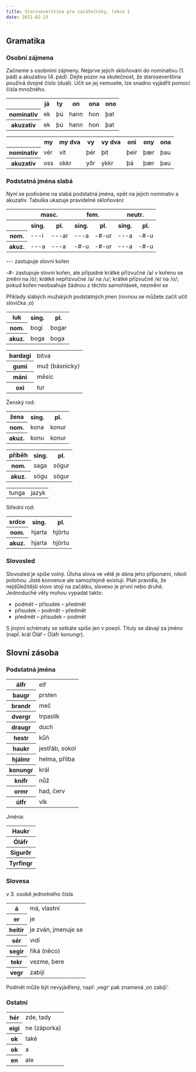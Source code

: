 ```yaml
---
title: Staroseverština pro začátečníky, lekce 1
date: 2011-02-23
---
```


## Gramatika

### Osobní zájmena

Začneme s osobními zájmeny. Nejprve jejich skloňování do nominativu (1\. pád) a akuzativu (4\. pád). Dejte pozor na skutečnost, že staroseverština používá dvojné číslo (duál). Učit se jej nemusíte, lze snadno vyjádřit pomocí čísla množného.

<table border="0">

<tbody>

<tr>

<th> </th>

<th>já</th>

<th>ty</th>

<th>on</th>

<th>ona</th>

<th>ono</th>

</tr>

<tr>

<th>nominativ</th>

<td>ek</td>

<td>þú</td>

<td>hann</td>

<td>hon</td>

<td>þat</td>

</tr>

<tr>

<th>akuzativ</th>

<td>ek</td>

<td>þú</td>

<td>hann</td>

<td>hon</td>

<td>þat</td>

</tr>

</tbody>

</table>

<table border="0">

<tbody>

<tr>

<th> </th>

<th>my</th>

<th>my dva</th>

<th>vy</th>

<th>vy dva</th>

<th>oni</th>

<th>ony</th>

<th>ona</th>

</tr>

<tr>

<th>nominativ</th>

<td>vér</td>

<td>vit</td>

<td>þér</td>

<td>þit</td>

<td>þeir</td>

<td>þær</td>

<td>þau</td>

</tr>

<tr>

<th>akuzativ</th>

<td>oss</td>

<td>okkr</td>

<td>yðr</td>

<td>ykkr</td>

<td>þá</td>

<td>þær</td>

<td>þau</td>

</tr>

</tbody>

</table>

### Podstatná jména slabá

Nyní se podíváme na slabá podstatná jména, opět na jejich nominativ a akuzativ. Tabulka ukazuje pravidelné skloňování:

<table border="0">

<tbody>

<tr class="center">

<th> </th>

<th colspan="2">masc.</th>

<th colspan="2">fem.</th>

<th colspan="2">neutr.</th>

</tr>

<tr>

<th> </th>

<th>sing.</th>

<th>pl.</th>

<th>sing.</th>

<th>pl.</th>

<th>sing.</th>

<th>pl.</th>

</tr>

<tr>

<th>nom.</th>

<td>---<span class="ending">i</span></td>

<td>---<span class="ending">ar</span></td>

<td>---<span class="ending">a</span></td>

<td>-#-<span class="ending">ur</span></td>

<td>---<span class="ending">a</span></td>

<td>-#-<span class="ending">u</span></td>

</tr>

<tr>

<th>akuz.</th>

<td>---<span class="ending">a</span></td>

<td>---<span class="ending">a</span></td>

<td>-#-<span class="ending">u</span></td>

<td>-#-<span class="ending">ur</span></td>

<td>---<span class="ending">a</span></td>

<td>-#-<span class="ending">u</span></td>

</tr>

</tbody>

</table>

--- zastupuje slovní kořen

-#- zastupuje slovní kořen, ale případné krátké přízvučné /a/ v kořenu se změní na /ö/; krátké nepřízvučné /a/ na /u/; krátké přízvučné /e/ na /o/; pokud kořen neobsahuje žádnou z těchto samohlásek, nezmění se

Příklady slabých mužských podstatných jmen (rovnou se můžete začít učit slovíčka ;o)

<table border="0">

<tbody>

<tr>

<th class="cs">luk</th>

<th>sing.</th>

<th>pl.</th>

</tr>

<tr>

<th>nom.</th>

<td><span class="inflection">bog</span><span class="ending">i</span></td>

<td><span class="inflection">bog</span><span class="ending">ar</span></td>

</tr>

<tr>

<th>akuz.</th>

<td><span class="inflection">bog</span><span class="ending">a</span></td>

<td><span class="inflection">bog</span><span class="ending">a</span></td>

</tr>

</tbody>

</table>

<table border="0">

<tbody>

<tr>

<th>bardagi</th>

<td>bitva</td>

</tr>

<tr>

<th>gumi</th>

<td>muž (básnicky)</td>

</tr>

<tr>

<th>máni</th>

<td>měsíc</td>

</tr>

<tr>

<th>oxi</th>

<td>tur</td>

</tr>

</tbody>

</table>

Ženský rod:

<table border="0">

<tbody>

<tr>

<th class="cs">žena</th>

<th>sing.</th>

<th>pl.</th>

</tr>

<tr>

<th>nom.</th>

<td><span class="inflection">kon</span><span class="ending">a</span></td>

<td><span class="inflection">kon</span><span class="ending">ur</span></td>

</tr>

<tr>

<th>akuz.</th>

<td><span class="inflection">kon</span><span class="ending">u</span></td>

<td><span class="inflection">kon</span><span class="ending">ur</span></td>

</tr>

</tbody>

</table>

<table border="0">

<tbody>

<tr>

<th class="cs">příběh</th>

<th>sing.</th>

<th>pl.</th>

</tr>

<tr>

<th>nom.</th>

<td><span class="inflection">sag</span><span class="ending">a</span></td>

<td><span class="inflection">s<span class="irregular">ö</span>g</span><span class="ending">ur</span></td>

</tr>

<tr>

<th>akuz.</th>

<td><span class="inflection">s<span class="irregular">ö</span>g</span><span class="ending">u</span></td>

<td><span class="inflection">s<span class="irregular">ö</span>g</span><span class="ending">ur</span></td>

</tr>

</tbody>

</table>

<table border="0">

<tbody>

<tr>

<td class="dict2">tunga</td>

<td class="dict">jazyk</td>

</tr>

</tbody>

</table>

Střední rod:

<table border="0">

<tbody>

<tr>

<th class="cs">srdce</th>

<th>sing.</th>

<th>pl.</th>

</tr>

<tr>

<th>nom.</th>

<td><span class="inflection">hjart</span><span class="ending">a</span></td>

<td><span class="inflection">hj<span class="irregular">ö</span>rt</span><span class="ending">u</span></td>

</tr>

<tr>

<th>akuz.</th>

<td><span class="inflection">hjart</span><span class="ending">a</span></td>

<td><span class="inflection">hj<span class="irregular">ö</span>rt</span><span class="ending">u</span></td>

</tr>

</tbody>

</table>

### Slovosled

Slovosled je spíše volný. Úloha slova ve větě je dána jeho příponami, nikoli polohou. Jisté konvence ale samozřejmě existují. Platí pravidla, že nejdůležitější slovo stojí na začátku, sloveso je první nebo druhé. Jednoduché věty mohou vypadat takto:

*   podmět – přísudek – předmět
*   přísudek – podmět – předmět
*   předmět – přísudek – podmět

S jinými schématy se setkáte spíše jen v poezii. Tituly se dávají za jméno (např. král Óláf – Óláfr konungr).

## Slovní zásoba

### Podstatná jména

<table border="0">

<tbody>

<tr>

<th>álfr</th>

<td>elf</td>

</tr>

<tr>

<th>baugr</th>

<td>prsten</td>

</tr>

<tr>

<th>brandr</th>

<td>meč</td>

</tr>

<tr>

<th>dvergr</th>

<td>trpaslík</td>

</tr>

<tr>

<th>draugr</th>

<td>duch</td>

</tr>

<tr>

<th>hestr</th>

<td>kůň</td>

</tr>

<tr>

<th>haukr</th>

<td>jestřáb, sokol</td>

</tr>

<tr>

<th>hjálmr</th>

<td>helma, přilba</td>

</tr>

<tr>

<th>konungr</th>

<td>král</td>

</tr>

<tr>

<th>knífr</th>

<td>nůž</td>

</tr>

<tr>

<th>ormr</th>

<td>had, červ</td>

</tr>

<tr>

<th>úlfr</th>

<td>vlk</td>

</tr>

</tbody>

</table>

Jména:

<table border="0">

<tbody>

<tr>

<th>Haukr</th>

</tr>

<tr>

<th>Óláfr</th>

</tr>

<tr>

<th>Sigurðr</th>

</tr>

<tr>

<th>Tyrfingr</th>

</tr>

</tbody>

</table>

### Slovesa

v 3\. osobě jednotného čísla

<table border="0">

<tbody>

<tr>

<th>á</th>

<td>má, vlastní</td>

</tr>

<tr>

<th>er</th>

<td>je</td>

</tr>

<tr>

<th>heitir</th>

<td>je zván, jmenuje se</td>

</tr>

<tr>

<th>sér</th>

<td>vidí</td>

</tr>

<tr>

<th>segir</th>

<td>říká (něco)</td>

</tr>

<tr>

<th>tekr</th>

<td>vezme, bere</td>

</tr>

<tr>

<th>vegr</th>

<td>zabíjí</td>

</tr>

</tbody>

</table>

Podmět může být nevyjádřený, např. ‚vegr‘ pak znamená ‚on zabíjí‘.

### Ostatní

<table border="0">

<tbody>

<tr>

<th>hér</th>

<td>zde, tady</td>

</tr>

<tr>

<th>eigi</th>

<td>ne (záporka)</td>

</tr>

<tr>

<th>ok</th>

<td>také</td>

</tr>

<tr>

<th>ok</th>

<td>a</td>

</tr>

<tr>

<th>en</th>

<td>ale</td>

</tr>

</tbody>

</table>
